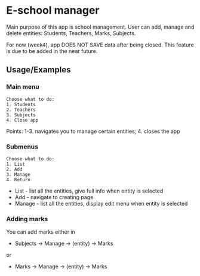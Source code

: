 # E-school manager
Main purpose of this app is school management. 
User can add, manage and delete entities: Students, Teachers, Marks, Subjects.

For now (week4), app DOES NOT SAVE data after being closed.
This feature is due to be added in the near future.



## Usage/Examples

### Main menu
```
Choose what to do:
1. Students
2. Teachers
3. Subjects
4. Close app 
```

Points: 1-3. navigates you to manage certain entities; 4. closes the app 
### Submenus
```
Choose what to do:
1. List
2. Add
3. Manage
4. Return
```
- List - list all the entities, give full info when entity is selected
- Add - navigate to creating page
- Manage - list all the entities, display edit menu when entity is selected

### Adding marks
You can add marks either in 
+ Subjects -> Manage -> (entity) -> Marks

or

+ Marks -> Manage -> (entity) -> Marks

